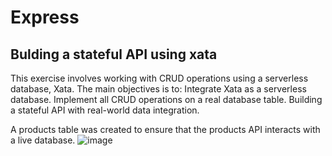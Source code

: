﻿# Express
## Bulding a stateful API using xata
This exercise involves working with CRUD operations using a serverless database, Xata. 
The main objectives is to:
    Integrate Xata as a serverless database.
    Implement all CRUD operations on a real database table.
    Building a stateful API with real-world data integration.
    
A products table was created to ensure that the products API interacts with a live database.
![image](https://github.com/user-attachments/assets/c39e0885-93c3-49a3-b142-8a4219338405)


